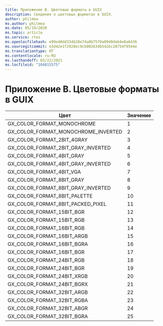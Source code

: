 ```yaml
---
title: Приложение B. Цветовые форматы в GUIX
description: Сведения о цветовых форматах в GUIX.
author: philmea
ms.author: philmea
ms.date: 05/19/2020
ms.topic: article
ms.service: rtos
ms.openlocfilehash: e99e40dd334b28e74a0b7570a09d0deb4e0a6436
ms.sourcegitcommit: e3d42e1f2920ec9cb002634b542bc20754f9544e
ms.translationtype: HT
ms.contentlocale: ru-RU
ms.lasthandoff: 03/22/2021
ms.locfileid: "104815575"
---
```

# <a name="appendix-b---guix-color-formats"></a>Приложение B. Цветовые форматы в GUIX

| Цвет                               | Значение |
|------------------------------------ | ----- |
| GX_COLOR_FORMAT_MONOCHROME          | 1     |
| GX_COLOR_FORMAT_MONOCHROME_INVERTED | 2     |
| GX_COLOR_FORMAT_2BIT_4GRAY          | 3     |
| GX_COLOR_FORMAT_2BIT_GRAY_INVERTED  | 4     |
| GX_COLOR_FORMAT_4BIT_GRAY           | 5     |
| GX_COLOR_FORMAT_4BIT_GRAY_INVERTED  | 6     |
| GX_COLOR_FORMAT_4BIT_VGA            | 7     |
| GX_COLOR_FORMAT_8BIT_GRAY           | 8     |
| GX_COLOR_FORMAT_8BIT_GRAY_INVERTED  | 9     |
| GX_COLOR_FORMAT_8BIT_PALETTE        | 10    |
| GX_COLOR_FORMAT_8BIT_PACKED_PIXEL   | 11    |
| GX_COLOR_FORMAT_15BIT_BGR           | 12    |
| GX_COLOR_FORMAT_15BIT_RGB           | 13    |
| GX_COLOR_FORMAT_16BIT_RGB           | 14    |
| GX_COLOR_FORMAT_16BIT_ARGB          | 15    |
| GX_COLOR_FORMAT_16BIT_BGRA          | 16    |
| GX_COLOR_FORMAT_16BIT_BGR           | 17    |
| GX_COLOR_FORMAT_24BIT_RGB           | 18    |
| GX_COLOR_FORMAT_24BIT_BGR           | 19    |
| GX_COLOR_FORMAT_24BIT_XRGB          | 20    |
| GX_COLOR_FORMAT_24BIT_BGRX          | 21    |
| GX_COLOR_FORMAT_32BIT_ARGB          | 22    |
| GX_COLOR_FORMAT_32BIT_RGBA          | 23    |
| GX_COLOR_FORMAT_32BIT_ABGR          | 24    |
| GX_COLOR_FORMAT_32BIT_BGRA          | 25    |